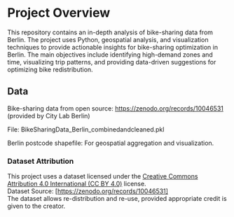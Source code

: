 # Project Overview
This repository contains an in-depth analysis of bike-sharing data from Berlin. The project uses Python, geospatial analysis, and visualization techniques to provide actionable insights for bike-sharing optimization in Berlin. The main objectives include identifying high-demand zones and time, visualizing trip patterns, and providing data-driven suggestions for optimizing bike redistribution.

## Data
Bike-sharing data from open source: https://zenodo.org/records/10046531 (provided by City Lab Berlin)

File: BikeSharingData_Berlin_combinedandcleaned.pkl

Berlin postcode shapefile: For geospatial aggregation and visualization.

### Dataset Attribution
This project uses a dataset licensed under the [Creative Commons Attribution 4.0 International (CC BY 4.0)](https://creativecommons.org/licenses/by/4.0/) license.  
Dataset Source: [https://zenodo.org/records/10046531]  
The dataset allows re-distribution and re-use, provided appropriate credit is given to the creator.
